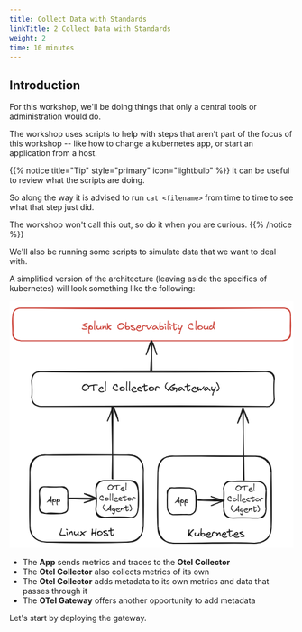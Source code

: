 ```yaml
---
title: Collect Data with Standards
linkTitle: 2 Collect Data with Standards
weight: 2
time: 10 minutes
---
```


## Introduction

For this workshop, we'll be doing things that only a central tools or administration would do.

The workshop uses scripts to help with steps that aren't part of the focus of this workshop -- like how to change a kubernetes app, or start an application from a host.

{{% notice title="Tip" style="primary"  icon="lightbulb" %}}
It can be useful to review what the scripts are doing.

So along the way it is advised to run `cat <filename>` from time to time to see what that step just did.

The workshop won't call this out, so do it when you are curious.
{{% /notice %}}

We'll also be running some scripts to simulate data that we want to deal with.

A simplified version of the architecture (leaving aside the specifics of kubernetes) will look something like the following:

![Architecture](images/arch.png)

* The **App** sends metrics and traces to the **Otel Collector**
* The **Otel Collector** also collects metrics of its own
* The **Otel Collector** adds metadata to its own metrics and data that passes through it
* The **OTel Gateway** offers another opportunity to add metadata

Let's start by deploying the gateway.